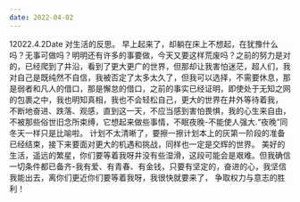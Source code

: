 ```yaml
---
date: 2022-04-02
---
```


12022.4.2Date
对生活的反思。
早上起来了，却躺在床上不想起，在犹豫什么吗？无事可做吗？明明还有许多的事要做，今天又要这样荒废吗？之前的努力是对的，已经爬到了井沿，看到了更大更广的世界，但那却让我害怕迷茫，超人们，我对自己是既纯然不自信，我被否定了太多太久了，但我可以选择，不需要休息，那是弱者和凡人的借口，那是懈怠的借口，之前的事实已经证明，即使处于无知之网的包裹之中，我也明知真相，我也不会轻松自己，更大的世界在井外等待着我，
不断地奋进、跌落、观感，直到这一天，不应当感到害怕畏惧，我的心生来自由，不被那些俗世旧念所束缚，它想起来做些事情，不眠夜晚-不能使人强大.“夜晚”同冬天一样只是比喻啦。
计划不太清晰了，要擦一擦计划本上的灰第一阶段的准备已经结束，接下来要面对更大的机遇和挑战，同样也一定是交辉的世界。
美好的生活，遥远的繁星，你们要等着我呀井没有些湿滑，这段可能会是艰难。但我确信一切条件都已备齐-我有爱、有青春、有金钱，只要有坚定的，奋进的心，我坚信我能出去，离你们更近你们要等着我呀，我很快就要来了，
争取权力与意志的胜利！
